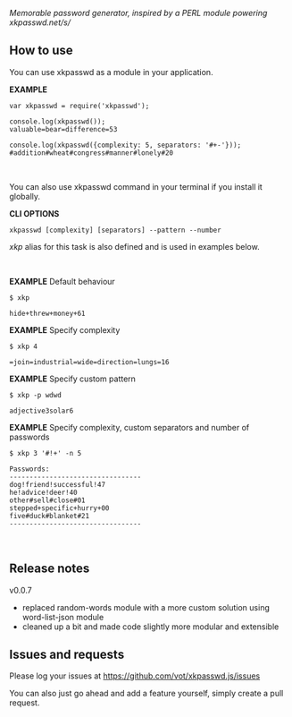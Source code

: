*Memorable password generator, inspired by a PERL module powering xkpasswd.net/s/*


## How to use

You can use xkpasswd as a module in your application.

**EXAMPLE**

```
var xkpasswd = require('xkpasswd');

console.log(xkpasswd());
valuable=bear=difference=53

console.log(xkpasswd({complexity: 5, separators: '#+-'}));
#addition#wheat#congress#manner#lonely#20

```


<br>

You can also use xkpasswd command in your terminal if you install it globally.

**CLI OPTIONS**

```
xkpasswd [complexity] [separators] --pattern --number
```

*xkp* alias for this task is also defined and is used in examples below.

<br>

**EXAMPLE** Default behaviour

```
$ xkp

hide+threw+money+61
```

**EXAMPLE** Specify complexity

```
$ xkp 4

=join=industrial=wide=direction=lungs=16
```

**EXAMPLE** Specify custom pattern

```
$ xkp -p wdwd

adjective3solar6
```


**EXAMPLE** Specify complexity, custom separators and number of passwords

```
$ xkp 3 '#!+' -n 5

Passwords:
---------------------------------
dog!friend!successful!47
he!advice!deer!40
other#sell#close#01
stepped+specific+hurry+00
five#duck#blanket#21
---------------------------------
```

<br>


## Release notes

v0.0.7
- replaced random-words module with a more custom solution using word-list-json module
- cleaned up a bit and made code slightly more modular and extensible


## Issues and requests

Please log your issues at https://github.com/vot/xkpasswd.js/issues

You can also just go ahead and add a feature yourself, simply create a pull request.

<br>

